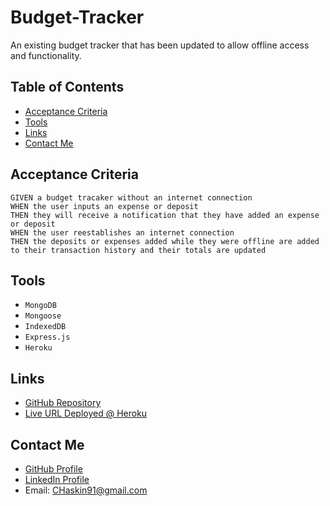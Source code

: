 # Budget-Tracker

An existing budget tracker that has been updated to allow offline access and functionality.

## Table of Contents

- [Acceptance Criteria](#acceptance-criteria)
- [Tools](#tools)
- [Links](#links)
- [Contact Me](#contact-me)

## Acceptance Criteria

```
GIVEN a budget tracaker without an internet connection
WHEN the user inputs an expense or deposit
THEN they will receive a notification that they have added an expense or deposit
WHEN the user reestablishes an internet connection
THEN the deposits or expenses added while they were offline are added to their transaction history and their totals are updated
```

## Tools

- `MongoDB`
- `Mongoose`
- `IndexedDB`
- `Express.js`
- `Heroku`

## Links

- [GitHub Repository](https://github.com/CHaskin91/Budget-Tracker)
- [Live URL Deployed @ Heroku](https://fierce-cliffs-95591.herokuapp.com/)

## Contact Me

- [GitHub Profile](https://github.com/CHaskin91)
- [LinkedIn Profile](https://www.linkedin.com/in/corbin-haskin-713265160/)
- Email: CHaskin91@gmail.com
